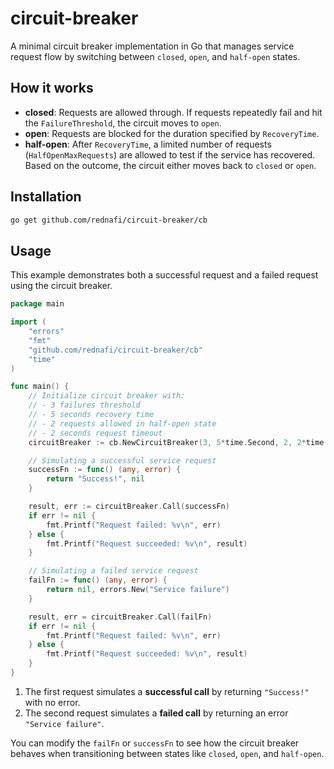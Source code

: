 # circuit-breaker

A minimal circuit breaker implementation in Go that manages service request flow by
switching between `closed`, `open`, and `half-open` states.

## How it works

-   **closed**: Requests are allowed through. If requests repeatedly fail and hit the
    `FailureThreshold`, the circuit moves to `open`.
-   **open**: Requests are blocked for the duration specified by `RecoveryTime`.
-   **half-open**: After `RecoveryTime`, a limited number of requests
    (`HalfOpenMaxRequests`) are allowed to test if the service has recovered. Based on the
    outcome, the circuit either moves back to `closed` or `open`.

## Installation

```sh
go get github.com/rednafi/circuit-breaker/cb
```

## Usage

This example demonstrates both a successful request and a failed request using the circuit
breaker.

```go
package main

import (
    "errors"
    "fmt"
    "github.com/rednafi/circuit-breaker/cb"
    "time"
)

func main() {
    // Initialize circuit breaker with:
    // - 3 failures threshold
    // - 5 seconds recovery time
    // - 2 requests allowed in half-open state
    // - 2 seconds request timeout
    circuitBreaker := cb.NewCircuitBreaker(3, 5*time.Second, 2, 2*time.Second)

    // Simulating a successful service request
    successFn := func() (any, error) {
        return "Success!", nil
    }

    result, err := circuitBreaker.Call(successFn)
    if err != nil {
        fmt.Printf("Request failed: %v\n", err)
    } else {
        fmt.Printf("Request succeeded: %v\n", result)
    }

    // Simulating a failed service request
    failFn := func() (any, error) {
        return nil, errors.New("Service failure")
    }

    result, err = circuitBreaker.Call(failFn)
    if err != nil {
        fmt.Printf("Request failed: %v\n", err)
    } else {
        fmt.Printf("Request succeeded: %v\n", result)
    }
}
```

1. The first request simulates a **successful call** by returning `"Success!"` with no
   error.
2. The second request simulates a **failed call** by returning an error `"Service failure"`.

You can modify the `failFn` or `successFn` to see how the circuit breaker behaves when
transitioning between states like `closed`, `open`, and `half-open`.
